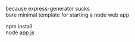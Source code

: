 because express-generator sucks <br>
bare minimal template for starting a node web app

npm install <br>
node app.js
